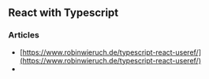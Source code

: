 ## React with Typescript
### Articles
- [https://www.robinwieruch.de/typescript-react-useref/](https://www.robinwieruch.de/typescript-react-useref/)
- 